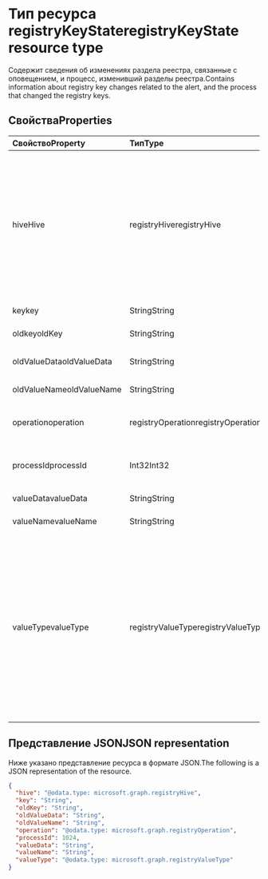 # <a name="registrykeystate-resource-type"></a><span data-ttu-id="a31cd-101">Тип ресурса registryKeyState</span><span class="sxs-lookup"><span data-stu-id="a31cd-101">registryKeyState resource type</span></span>

<span data-ttu-id="a31cd-102">Содержит сведения об изменениях раздела реестра, связанные с оповещением, и процесс, изменивший разделы реестра.</span><span class="sxs-lookup"><span data-stu-id="a31cd-102">Contains information about registry key changes related to the alert, and the process that changed the registry keys.</span></span>

## <a name="properties"></a><span data-ttu-id="a31cd-103">Свойства</span><span class="sxs-lookup"><span data-stu-id="a31cd-103">Properties</span></span>

| <span data-ttu-id="a31cd-104">Свойство</span><span class="sxs-lookup"><span data-stu-id="a31cd-104">Property</span></span>     | <span data-ttu-id="a31cd-105">Тип</span><span class="sxs-lookup"><span data-stu-id="a31cd-105">Type</span></span>        | <span data-ttu-id="a31cd-106">Описание</span><span class="sxs-lookup"><span data-stu-id="a31cd-106">Description</span></span> |
|:-------------|:------------|:------------|
|<span data-ttu-id="a31cd-107">hive</span><span class="sxs-lookup"><span data-stu-id="a31cd-107">Hive</span></span>|<span data-ttu-id="a31cd-108">registryHive</span><span class="sxs-lookup"><span data-stu-id="a31cd-108">registryHive</span></span>|<span data-ttu-id="a31cd-109"> [Куст реестра Windows](https://docs.microsoft.com/en-us/windows/desktop/sysinfo/registry-hives):</span><span class="sxs-lookup"><span data-stu-id="a31cd-109">A [Windows registry hive](https://docs.microsoft.com/en-us/windows/desktop/sysinfo/registry-hives) :</span></span> <ul><li><span data-ttu-id="a31cd-110">HKEY_CURRENT_CONFIG</span><span class="sxs-lookup"><span data-stu-id="a31cd-110">HKEY_CURRENT_CONFIG</span></span></li> <li><span data-ttu-id="a31cd-111">HKEY_CURRENT_USER</span><span class="sxs-lookup"><span data-stu-id="a31cd-111">HKEY_CURRENT_USER</span></span></li> <li><span data-ttu-id="a31cd-112">HKEY_LOCAL_MACHINE\SAM</span><span class="sxs-lookup"><span data-stu-id="a31cd-112">HKEY_LOCAL_MACHINE\SAM</span></span></li> <li><span data-ttu-id="a31cd-113">HKEY_LOCAL_MACHINE\Security</span><span class="sxs-lookup"><span data-stu-id="a31cd-113">HKEY_LOCAL_MACHINE\Security</span></span></li> <li><span data-ttu-id="a31cd-114">HKEY_LOCAL_MACHINE\Software</span><span class="sxs-lookup"><span data-stu-id="a31cd-114">HKEY_LOCAL_MACHINE\Software</span></span></li> <li><span data-ttu-id="a31cd-115">HKEY_LOCAL_MACHINE\System</span><span class="sxs-lookup"><span data-stu-id="a31cd-115">HKEY_LOCAL_MACHINE\System</span></span></li> <li><span data-ttu-id="a31cd-116">HKEY_USERS\\. Ветвь по умолчанию.</span><span class="sxs-lookup"><span data-stu-id="a31cd-116">HKEY_USERS\\.Default.</span></span></li></ul> <span data-ttu-id="a31cd-117">Возможные значения: `unknown`, `currentConfig`, `currentUser`, `localMachineSam`, `localMachineSamSoftware`, `localMachineSystem`, `usersDefault`.</span><span class="sxs-lookup"><span data-stu-id="a31cd-117">Possible values are: `unknown`, `currentConfig`, `currentUser`, `localMachineSam`, `localMachineSamSoftware`, `localMachineSystem`, `usersDefault`.</span></span>|
|<span data-ttu-id="a31cd-118">key</span><span class="sxs-lookup"><span data-stu-id="a31cd-118">key</span></span>|<span data-ttu-id="a31cd-119">String</span><span class="sxs-lookup"><span data-stu-id="a31cd-119">String</span></span>|<span data-ttu-id="a31cd-120">Текущий (то есть измененный) раздел реестра (исключая HIVE).</span><span class="sxs-lookup"><span data-stu-id="a31cd-120">Current (i.e. changed) registry key (excludes HIVE).</span></span>|
|<span data-ttu-id="a31cd-121">oldkey</span><span class="sxs-lookup"><span data-stu-id="a31cd-121">oldKey</span></span>|<span data-ttu-id="a31cd-122">String</span><span class="sxs-lookup"><span data-stu-id="a31cd-122">String</span></span>|<span data-ttu-id="a31cd-123">Предыдущий (т.е. до изменения) раздел реестра (исключая HIVE).</span><span class="sxs-lookup"><span data-stu-id="a31cd-123">Previous (i.e. before changed) registry key (excludes HIVE).</span></span>|
|<span data-ttu-id="a31cd-124">oldValueData</span><span class="sxs-lookup"><span data-stu-id="a31cd-124">oldValueData</span></span>|<span data-ttu-id="a31cd-125">String</span><span class="sxs-lookup"><span data-stu-id="a31cd-125">String</span></span>|<span data-ttu-id="a31cd-126">Предыдущее (то есть до изменения) значение данных раздела реестра (содержимое).</span><span class="sxs-lookup"><span data-stu-id="a31cd-126">Previous (i.e. before changed) registry key value data (contents).</span></span>|
|<span data-ttu-id="a31cd-127">oldValueName</span><span class="sxs-lookup"><span data-stu-id="a31cd-127">oldValueName</span></span>|<span data-ttu-id="a31cd-128">String</span><span class="sxs-lookup"><span data-stu-id="a31cd-128">String</span></span>|<span data-ttu-id="a31cd-129">Предыдущее (то есть перед изменением) имя значения раздела реестра.</span><span class="sxs-lookup"><span data-stu-id="a31cd-129">Previous (i.e. before changed) registry key value name.</span></span>|
|<span data-ttu-id="a31cd-130">operation</span><span class="sxs-lookup"><span data-stu-id="a31cd-130">operation</span></span>|<span data-ttu-id="a31cd-131">registryOperation</span><span class="sxs-lookup"><span data-stu-id="a31cd-131">registryOperation</span></span>|<span data-ttu-id="a31cd-132">Операция, которая изменила имя и/или значение раздела реестра.</span><span class="sxs-lookup"><span data-stu-id="a31cd-132">Operation that changed the registry key name and/or value.</span></span> <span data-ttu-id="a31cd-133">Возможные значения: `unknown`, `create`, `modify`, `delete`.</span><span class="sxs-lookup"><span data-stu-id="a31cd-133">Possible values are: `unknown`, `create`, `modify`, `delete`.</span></span>|
|<span data-ttu-id="a31cd-134">processId</span><span class="sxs-lookup"><span data-stu-id="a31cd-134">processId</span></span>|<span data-ttu-id="a31cd-135">Int32</span><span class="sxs-lookup"><span data-stu-id="a31cd-135">Int32</span></span>|<span data-ttu-id="a31cd-136">Идентификатор процесса (PID), изменивший раздел реестра (подробности процесса отобразятся в коллекции оповещения "процессы").</span><span class="sxs-lookup"><span data-stu-id="a31cd-136">Process ID (PID) of the process that modified the registry key (process details will appear in the alert 'processes' collection).</span></span>|
|<span data-ttu-id="a31cd-137">valueData</span><span class="sxs-lookup"><span data-stu-id="a31cd-137">valueData</span></span>|<span data-ttu-id="a31cd-138">String</span><span class="sxs-lookup"><span data-stu-id="a31cd-138">String</span></span>|<span data-ttu-id="a31cd-139">Текущие (то есть измененные) данные значения раздела реестра (содержимое).</span><span class="sxs-lookup"><span data-stu-id="a31cd-139">Current (i.e. changed) registry key value data (contents).</span></span>|
|<span data-ttu-id="a31cd-140">valueName</span><span class="sxs-lookup"><span data-stu-id="a31cd-140">valueName</span></span>|<span data-ttu-id="a31cd-141">String</span><span class="sxs-lookup"><span data-stu-id="a31cd-141">String</span></span>|<span data-ttu-id="a31cd-142">Текущее (то есть измененное) имя значения раздела регистра</span><span class="sxs-lookup"><span data-stu-id="a31cd-142">Current (i.e. changed) registry key value name</span></span>|
|<span data-ttu-id="a31cd-143">valueType</span><span class="sxs-lookup"><span data-stu-id="a31cd-143">valueType</span></span>|<span data-ttu-id="a31cd-144">registryValueType</span><span class="sxs-lookup"><span data-stu-id="a31cd-144">registryValueType</span></span>|[<span data-ttu-id="a31cd-145">Тип значения ключа реестра</span><span class="sxs-lookup"><span data-stu-id="a31cd-145">Registry key value type</span></span>](https://docs.microsoft.com/en-us/windows/desktop/sysinfo/registry-value-types) <ul><li><span data-ttu-id="a31cd-146">REG_BINARY</span><span class="sxs-lookup"><span data-stu-id="a31cd-146">REG_BINARY</span></span></li> <li><span data-ttu-id="a31cd-147">REG_DWORD</span><span class="sxs-lookup"><span data-stu-id="a31cd-147">REG_DWORD</span></span></li> <li><span data-ttu-id="a31cd-148">REG_DWORD_LITTLE_ENDIAN</span><span class="sxs-lookup"><span data-stu-id="a31cd-148">REG_DWORD_LITTLE_ENDIAN</span></span></li> <li><span data-ttu-id="a31cd-149">REG_DWORD_BIG_ENDIAN</span><span class="sxs-lookup"><span data-stu-id="a31cd-149">REG_DWORD_BIG_ENDIAN</span></span></li><li><span data-ttu-id="a31cd-150">REG_EXPAND_SZ</span><span class="sxs-lookup"><span data-stu-id="a31cd-150">REG_EXPAND_SZ</span></span></li> <li><span data-ttu-id="a31cd-151">REG_LINK</span><span class="sxs-lookup"><span data-stu-id="a31cd-151">REG_LINK</span></span></li> <li><span data-ttu-id="a31cd-152">REG_MULTI_SZ</span><span class="sxs-lookup"><span data-stu-id="a31cd-152">REG_MULTI_SZ</span></span></li> <li><span data-ttu-id="a31cd-153">REG_NONE</span><span class="sxs-lookup"><span data-stu-id="a31cd-153">REG_NONE</span></span></li> <li><span data-ttu-id="a31cd-154">REG_QWORD</span><span class="sxs-lookup"><span data-stu-id="a31cd-154">REG_QWORD</span></span></li> <li><span data-ttu-id="a31cd-155">REG_QWORD_LITTLE_ENDIAN</span><span class="sxs-lookup"><span data-stu-id="a31cd-155">REG_QWORD_LITTLE_ENDIAN</span></span></li> <li><span data-ttu-id="a31cd-156">REG_SZ</span><span class="sxs-lookup"><span data-stu-id="a31cd-156">REG_SZ</span></span></li></ul> <span data-ttu-id="a31cd-157">Возможные значения: `unknown`, `binary`, `dword`, `dwordLittleEndian`, `dwordBigEndian`, `expandSz`, `link`, `multiSz`, `none`, `qword`, `qwordlittleEndian`, `sz`.</span><span class="sxs-lookup"><span data-stu-id="a31cd-157">Possible values are: `unknown`, `binary`, `dword`, `dwordLittleEndian`, `dwordBigEndian`, `expandSz`, `link`, `multiSz`, `none`, `qword`, `qwordlittleEndian`, `sz`.</span></span>|

## <a name="json-representation"></a><span data-ttu-id="a31cd-158">Представление JSON</span><span class="sxs-lookup"><span data-stu-id="a31cd-158">JSON representation</span></span>

<span data-ttu-id="a31cd-159">Ниже указано представление ресурса в формате JSON.</span><span class="sxs-lookup"><span data-stu-id="a31cd-159">The following is a JSON representation of the resource.</span></span>

<!-- {
  "blockType": "resource",
  "optionalProperties": [

  ],
  "@odata.type": "microsoft.graph.registryKeyState"
}-->

```json
{
  "hive": "@odata.type: microsoft.graph.registryHive",
  "key": "String",
  "oldKey": "String",
  "oldValueData": "String",
  "oldValueName": "String",
  "operation": "@odata.type: microsoft.graph.registryOperation",
  "processId": 1024,
  "valueData": "String",
  "valueName": "String",
  "valueType": "@odata.type: microsoft.graph.registryValueType"
}

```

<!-- uuid: 8fcb5dbc-d5aa-4681-8e31-b001d5168d79
2015-10-25 14:57:30 UTC -->
<!-- {
  "type": "#page.annotation",
  "description": "registryKeyState resource",
  "keywords": "",
  "section": "documentation",
  "tocPath": ""
}-->